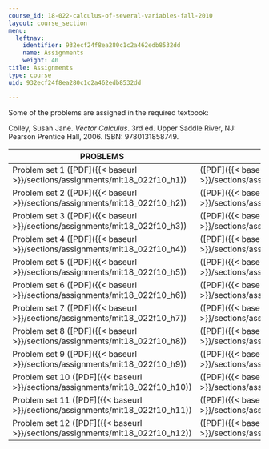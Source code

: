 ```yaml
---
course_id: 18-022-calculus-of-several-variables-fall-2010
layout: course_section
menu:
  leftnav:
    identifier: 932ecf24f8ea280c1c2a462edb8532dd
    name: Assignments
    weight: 40
title: Assignments
type: course
uid: 932ecf24f8ea280c1c2a462edb8532dd

---
```


Some of the problems are assigned in the required textbook:

Colley, Susan Jane. _Vector Calculus_. 3rd ed. Upper Saddle River, NJ: Pearson Prentice Hall, 2006. ISBN: 9780131858749.

| PROBLEMS | SOLUTIONS |
| --- | --- |
| Problem set 1 ([PDF]({{< baseurl >}}/sections/assignments/mit18_022f10_h1)) | ([PDF]({{< baseurl >}}/sections/assignments/mit18_022f10_model1)) |
| Problem set 2 ([PDF]({{< baseurl >}}/sections/assignments/mit18_022f10_h2)) | ([PDF]({{< baseurl >}}/sections/assignments/mit18_022f10_model2)) |
| Problem set 3 ([PDF]({{< baseurl >}}/sections/assignments/mit18_022f10_h3)) | ([PDF]({{< baseurl >}}/sections/assignments/mit18_022f10_model3)) |
| Problem set 4 ([PDF]({{< baseurl >}}/sections/assignments/mit18_022f10_h4)) | ([PDF]({{< baseurl >}}/sections/assignments/mit18_022f10_model4)) |
| Problem set 5 ([PDF]({{< baseurl >}}/sections/assignments/mit18_022f10_h5)) | ([PDF]({{< baseurl >}}/sections/assignments/mit18_022f10_model5)) |
| Problem set 6 ([PDF]({{< baseurl >}}/sections/assignments/mit18_022f10_h6)) | ([PDF]({{< baseurl >}}/sections/assignments/mit18_022f10_model6)) |
| Problem set 7 ([PDF]({{< baseurl >}}/sections/assignments/mit18_022f10_h7)) | ([PDF]({{< baseurl >}}/sections/assignments/mit18_022f10_model7)) |
| Problem set 8 ([PDF]({{< baseurl >}}/sections/assignments/mit18_022f10_h8)) | ([PDF]({{< baseurl >}}/sections/assignments/mit18_022f10_model8)) |
| Problem set 9 ([PDF]({{< baseurl >}}/sections/assignments/mit18_022f10_h9)) | ([PDF]({{< baseurl >}}/sections/assignments/mit18_022f10_model9)) |
| Problem set 10 ([PDF]({{< baseurl >}}/sections/assignments/mit18_022f10_h10)) | ([PDF]({{< baseurl >}}/sections/assignments/mit18_022f10_model10)) |
| Problem set 11 ([PDF]({{< baseurl >}}/sections/assignments/mit18_022f10_h11)) | ([PDF]({{< baseurl >}}/sections/assignments/mit18_022f10_model11)) |
| Problem set 12 ([PDF]({{< baseurl >}}/sections/assignments/mit18_022f10_h12)) | ([PDF]({{< baseurl >}}/sections/assignments/mit18_022f10_model12))